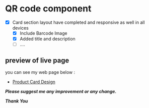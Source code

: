 # QR code component

- [x] Card section layout have completed and responsive as well in all devices
  - [x] Include Barcode Image
  - [x] Added title and description
  - [ ] ....

## preview of live page
you can see my web page below :
- [Product Card Design](https://satishkush4446.github.io/Frontend-mentor/)

***Please suggest me any improvement or any change.***

***Thank You***
